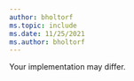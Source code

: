 ```yaml
---
author: bholtorf
ms.topic: include
ms.date: 11/25/2021
ms.author: bholtorf
---
```

Your implementation may differ.  
